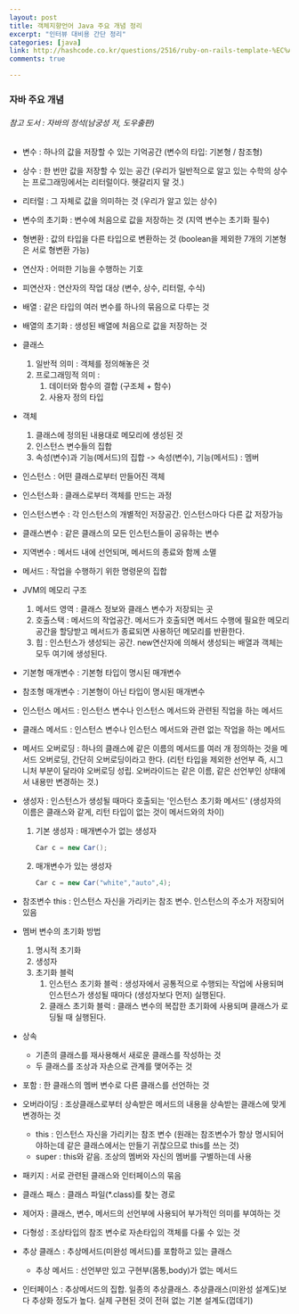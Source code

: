 ```yaml
---
layout: post
title: 객체지향언어 Java 주요 개념 정리
excerpt: "인터뷰 대비용 간단 정리"
categories: [java]
link: http://hashcode.co.kr/questions/2516/ruby-on-rails-template-%EC%A7%88%EB%AC%B8
comments: true

---
```


### 자바 주요 개념

###### 참고 도서 : 자바의 정석(남궁성 저, 도우출판)

* 변수 : 하나의 값을 저장할 수 있는 기억공간 (변수의 타입: 기본형 / 참조형)
* 상수 : 한 번만 값을 저장할 수 있는 공간 (우리가 일반적으로 알고 있는 수학의 상수는 프로그래밍에서는 리터럴이다. 헷갈리지 말 것.)
* 리터럴 : 그 자체로 값을 의미하는 것 (우리가 알고 있는 상수)
* 변수의 초기화 : 변수에 처음으로 값을 저장하는 것 (지역 변수는 초기화 필수)
* 형변환 : 값의 타입을 다른 타입으로 변환하는 것 (boolean을 제외한 7개의 기본형은 서로 형변환 가능)
* 연산자 : 어떠한 기능을 수행하는 기호
* 피연산자 : 연산자의 작업 대상 (변수, 상수, 리터럴, 수식)
* 배열 : 같은 타입의 여러 변수를 하나의 묶음으로 다루는 것
* 배열의 초기화 : 생성된 배열에 처음으로 값을 저장하는 것
* 클래스
    1. 일반적 의미 : 객체를 정의해놓은 것
    2. 프로그래밍적 의미 : 
        1. 데이터와 함수의 결합 (구조체 + 함수) 
        2. 사용자 정의 타입
* 객체 
    1. 클래스에 정의된 내용대로 메모리에 생성된 것
    2. 인스턴스 변수들의 집합
    3. 속성(변수)과 기능(메서드)의 집합 -> 속성(변수), 기능(메서드) : 멤버  
* 인스턴스 : 어떤 클래스로부터 만들어진 객체
* 인스턴스화 : 클래스로부터 객체를 만드는 과정
* 인스턴스변수 : 각 인스턴스의 개별적인 저장공간. 인스턴스마다 다른 값 저장가능
* 클래스변수 : 같은 클래스의 모든 인스턴스들이 공유하는 변수
* 지역변수 : 메서드 내에 선언되며, 메서드의 종료와 함께 소멸
* 메서드 : 작업을 수행하기 위한 명령문의 집합
* JVM의 메모리 구조 
    1. 메서드 영역 : 클래스 정보와 클래스 변수가 저장되는 곳
    2. 호출스택 : 메서드의 작업공간. 메서드가 호출되면 메서드 수행에 필요한 메모리 공간을 할당받고 메서드가 종료되면 사용하던 메모리를 반환한다.
    3. 힙 : 인스턴스가 생성되는 공간. new연산자에 의해서 생성되는 배열과 객체는 모두 여기에 생성된다.
* 기본형 매개변수 : 기본형 타입이 명시된 매개변수
* 참조형 매개변수 : 기본형이 아닌 타입이 명시된 매개변수
* 인스턴스 메서드 : 인스턴스 변수나 인스턴스 메서드와 관련된 직업을 하는 메서드
* 클래스 메서드 : 인스턴스 변수나 인스턴스 메서드와 관련 없는 작업을 하는 메서드
* 메서드 오버로딩 : 하나의 클래스에 같은 이름의 메서드를 여러 개 정의하는 것을 메서드 오버로딩, 간단히 오버로딩이라고 한다. (리턴 타입을 제외한 선언부 즉, 시그니처 부분이 달라야 오버로딩 성립. 오버라이드는 같은 이름, 같은 선언부인 상태에서 내용만 변경하는 것.)
   
* 생성자 : 인스턴스가 생성될 때마다 호출되는 '인스턴스 초기화 메서드' (생성자의 이름은 클래스와 같게, 리턴 타입이 없는 것이 메서드와의 차이)
    1. 기본 생성자 : 매개변수가 없는 생성자
        
        ~~~java
        Car c = new Car();
        ~~~
        
    2. 매개변수가 있는 생성자

        ~~~java
        Car c = new Car("white","auto",4);
        ~~~
        
* 참조변수 this : 인스턴스 자신을 가리키는 참조 변수. 인스턴스의 주소가 저장되어 있음

* 멤버 변수의 초기화 방법 
    1. 명시적 초기화
    2. 생성자
    3. 초기화 블럭
        1. 인스턴스 초기화 블럭 : 생성자에서 공통적으로 수행되는 작업에 사용되며 인스턴스가 생성될 때마다 (생성자보다 먼저) 실행된다.
        2. 클래스 초기화 블럭 : 클래스 변수의 복잡한 초기화에 사용되며 클래스가 로딩될 때 실행된다.
        
* 상속
    * 기존의 클래스를 재사용해서 새로운 클래스를 작성하는 것
    * 두 클래스를 조상과 자손으로 관계를 맺어주는 것
    
* 포함 : 한 클래스의 멤버 변수로 다른 클래스를 선언하는 것
* 오버라이딩 : 조상클래스로부터 상속받은 메서드의 내용을 상속받는 클래스에 맞게 변경하는 것
    * this : 인스턴스 자신을 가리키는 참조 변수 (원래는 참조변수가 항상 명시되어야하는데 같은 클래스에서는 만들기 귀찮으므로 this를 쓰는 것)
    * super : this와 같음. 조상의 멤버와 자신의 멤버를 구별하는데 사용

* 패키지 : 서로 관련된 클래스와 인터페이스의 묶음
* 클래스 패스 : 클래스 파일(*.class)를 찾는 경로
* 제어자 : 클래스, 변수, 메서드의 선언부에 사용되어 부가적인 의미를 부여하는 것
* 다형성 : 조상타입의 참조 변수로 자손타입의 객체를 다룰 수 있는 것
* 추상 클래스 : 추상메서드(미완성 메서드)를 포함하고 있는 클래스 
    * 추상 메서드 : 선언부만 있고 구현부(몸통,body)가 없는 메서드
* 인터페이스 : 추상메서드의 집합. 일종의 추상클래스. 추상클래스(미완성 설계도)보다 추상화 정도가 높다. 실제 구현된 것이 전혀 없는 기본 설계도(껍데기)